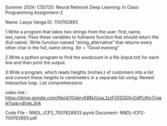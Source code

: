 Summer 2024: CS5720: Neural Network Deep Learning: In Class Programming Assignment-2

Name: Lasya Vanga ID: 700762893

1.Write a program that takes two strings from the user: first_name, last_name. Pass these variables to fullname function that should return the (full name). Write function named “string_alternative” that returns every other char in the full_name string. Str = “Good evening”

2.Write a python program to find the wordcount in a file (input.txt) for each line and then print the output.

3.Write a program, which reads heights (inches.) of customers into a list and convert these heights to centimeters in a separate list using:
  Nested Interactive loop.
  List comprehensions
  
video link : https://drive.google.com/file/d/1OsbrvKBNJUua_1zzFGfZGSXvOdPLKtv7/view?usp=drive_link

Code File - NNDL_ICP2_7007628933.ipynb 
Document- NNDL-ICP2-700762893.pdf
